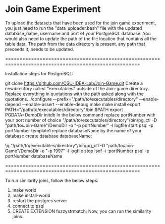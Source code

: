 <h1>Join Game Experiment</h1>
To upload the datasets that have been used for the join game experiment, you just need to run the  "data_uploader.bash" file with the 
updated database_name, username and port of your PostgreSQL database. You would also need to update the path of the file location 
that contains all the table data. The path from the data directory is present, any path that preceeds it, needs to be updated.

=====================================================================================================

Installation steps for PostgreSQL:

git clone https://github.com/OSU-IDEA-Lab/Join-Game.git
Create a newdirectory called "executables" outside of the Join-game directory. Replace everything in quotations with the path asked along with the quotations.
./configure --prefix="/path/to/executables/directory" --enable-depend --enable-assert --enable-debug
make
make install
export PATH="/path/to/executables/directory"/bin:$PATH
export PGDATA=DemoDir
initdb
In the below command replace portNumber with your port number of choice
"/path/to/executables/directory"/bin/pg_ctl -D "path/to/Join-Game"/DemoDir -o "-p portNumber" -l logfile start
psql -p portNumber template1
replace databaseName by the name of your database
create database databaseName;

\q
"/path/to/executables/directory"/bin/pg_ctl -D "path/to/Join-Game"/DemoDir -o "-p 1997" -l logfile stop
lsof -i :portNumber
psql -p portNumber databaseName

=====================================================================================================

To run similarity joins, follow the below steps:
1. make world
2. make install-world
3. restart the postgres server
4. connect to psql
5. CREATE EXTENSION fuzzystrmatch;
Now, you can run the similarity joins.
